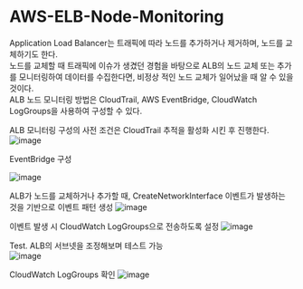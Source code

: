 # AWS-ELB-Node-Monitoring

Application Load Balancer는 트래픽에 따라 노드를 추가하거나 제거하며, 노드를 교체하기도 한다.<br>
노드를 교체할 때 트래픽에 이슈가 생겼던 경험을 바탕으로 ALB의 노드 교체 또는 추가를 모니터링하여 데이터를 수집한다면, 비정상 적인 노드 교체가 일어났을 때 알 수 있을 것이다. <br>
ALB 노드 모니터링 방법은 CloudTrail, AWS EventBridge, CloudWatch LogGroups을 사용하여 구성할 수 있다.<br>

ALB 모니터링 구성의 사전 조건은 CloudTrail 추적을 활성화 시킨 후 진행한다.<br>
![image](https://user-images.githubusercontent.com/43159901/168460777-3fc8d377-44cf-44c0-b0e4-ac4c7cf6e183.png)


EventBridge 구성 

![image](https://user-images.githubusercontent.com/43159901/168460803-5f14b35f-d5fe-4a26-9ad1-0d66684e1695.png)

ALB가 노드를 교체하거나 추가할 때, CreateNetworkInterface 이벤트가 발생하는 것을 기반으로 이벤트 패턴 생성
![image](https://user-images.githubusercontent.com/43159901/168462854-e98fc8ed-b48f-4c7b-bedc-d099ee3916d6.png)


이벤트 발생 시 CloudWatch LogGroups으로 전송하도록 설정
![image](https://user-images.githubusercontent.com/43159901/168461130-c72563c4-e225-4861-96f8-34d204b11744.png)



Test. ALB의 서브넷을 조정해보며 테스트 가능<br>
![image](https://user-images.githubusercontent.com/43159901/168461924-5fcec3d3-7ffb-46f0-8947-1a81614adfb8.png)

CloudWatch LogGroups 확인
![image](https://user-images.githubusercontent.com/43159901/168462233-321339c3-2c00-422a-b9c0-2291d68f7d85.png)




